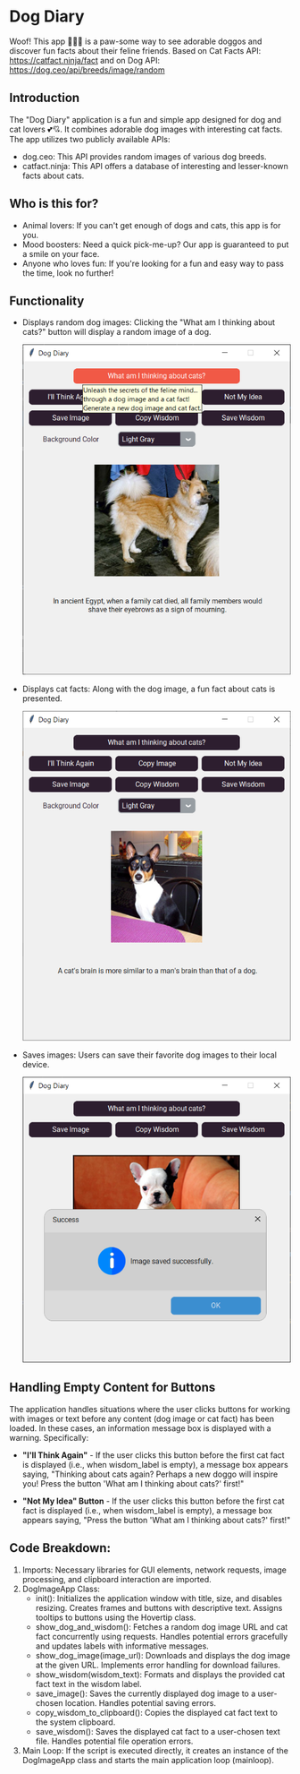 # Dog Diary
Woof! This app 🐶🐾🐶 is a paw-some way to see adorable doggos and discover fun facts about their feline friends.
Based on Cat Facts API: https://catfact.ninja/fact and on Dog API: https://dog.ceo/api/breeds/image/random

## Introduction
The "Dog Diary"  application is a fun and simple app designed for dog and cat lovers 💕💘. It combines adorable dog images with interesting cat facts. The app utilizes two publicly available APIs:

- dog.ceo: This API provides random images of various dog breeds.
- catfact.ninja: This API offers a database of interesting and lesser-known facts about cats.

## Who is this for?
- Animal lovers: If you can't get enough of dogs and cats, this app is for you.
- Mood boosters: Need a quick pick-me-up? Our app is guaranteed to put a smile on your face.
- Anyone who loves fun: If you're looking for a fun and easy way to pass the time, look no further!

## Functionality
- Displays random dog images: Clicking the "What am I thinking about cats?" button will display a random image of a dog.

  ![](https://github.com/hrosicka/DogDiary/blob/master/doc/DogDiary.png)

- Displays cat facts: Along with the dog image, a fun fact about cats is presented.

  ![](https://github.com/hrosicka/DogDiary/blob/master/doc/DogDiary2.png)
  
- Saves images: Users can save their favorite dog images to their local device.

  ![](https://github.com/hrosicka/DogDiary/blob/master/doc/SaveImage.png)


## Handling Empty Content for Buttons

The application handles situations where the user clicks buttons for working with images or text before any content (dog image or cat fact) has been loaded. In these cases, an information message box is displayed with a warning. Specifically:

- **"I'll Think Again"** - If the user clicks this button before the first cat fact is displayed (i.e., when wisdom_label is empty), a message box appears saying, "Thinking about cats again? Perhaps a new doggo will inspire you! Press the button 'What am I thinking about cats?' first!"
  
- **"Not My Idea" Button** - If the user clicks this button before the first cat fact is displayed (i.e., when wisdom_label is empty), a message box appears saying, "Press the button 'What am I thinking about cats?' first!"


## Code Breakdown:

1. Imports: Necessary libraries for GUI elements, network requests, image processing, and clipboard interaction are imported.
2. DogImageApp Class:
    -  init(): Initializes the application window with title, size, and disables resizing. Creates frames and buttons with descriptive text. Assigns tooltips to buttons using the Hovertip class.
    -  show_dog_and_wisdom(): Fetches a random dog image URL and cat fact concurrently using requests. Handles potential errors gracefully and updates labels with informative messages.
    -  show_dog_image(image_url): Downloads and displays the dog image at the given URL. Implements error handling for download failures.
    -  show_wisdom(wisdom_text): Formats and displays the provided cat fact text in the wisdom label.
    -  save_image(): Saves the currently displayed dog image to a user-chosen location. Handles potential saving errors.
    -  copy_wisdom_to_clipboard(): Copies the displayed cat fact text to the system clipboard.
    -  save_wisdom(): Saves the displayed cat fact to a user-chosen text file. Handles potential file operation errors.
4. Main Loop: If the script is executed directly, it creates an instance of the DogImageApp class and starts the main application loop (mainloop).
